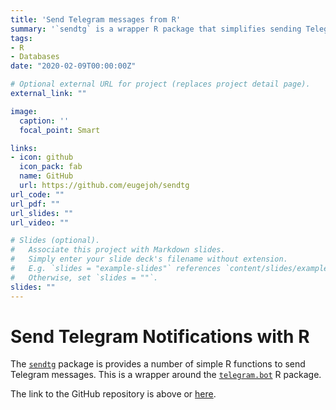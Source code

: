 ```yaml
---
title: 'Send Telegram messages from R'
summary: '`sendtg` is a wrapper R package that simplifies sending Telegram messages from R'
tags:
- R
- Databases
date: "2020-02-09T00:00:00Z"

# Optional external URL for project (replaces project detail page).
external_link: ""

image:
  caption: ''
  focal_point: Smart

links:
- icon: github
  icon_pack: fab
  name: GitHub
  url: https://github.com/eugejoh/sendtg
url_code: ""
url_pdf: ""
url_slides: ""
url_video: ""

# Slides (optional).
#   Associate this project with Markdown slides.
#   Simply enter your slide deck's filename without extension.
#   E.g. `slides = "example-slides"` references `content/slides/example-slides.md`.
#   Otherwise, set `slides = ""`.
slides: ""
---
```


# Send Telegram Notifications with R
The [`sendtg`](https://github.com/eugejoh/sendtg) package is provides a number of simple R functions to send Telegram messages. This is a wrapper around the [`telegram.bot`](https://github.com/ebeneditos/telegram.bot) R package.

The link to the GitHub repository is above or [here](https://github.com/eugejoh/sendtg).
